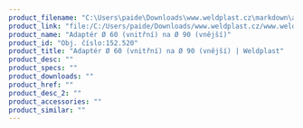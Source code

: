 ```yaml
---
product_filename: "C:\Users\paide\Downloads\www.weldplast.cz\markdown\adapter-o-60-vnitrni-na-o-90-vnejsi.md"
product_link: "file:/C:/Users/paide/Downloads/www.weldplast.cz/www.weldplast.cz/adapter-o-60-vnitrni-na-o-90-vnejsi"
product_name: "Adaptér Ø 60 (vnitřní) na Ø 90 (vnější)"
product_id: "Obj. číslo:152.520"
product_title: "Adaptér Ø 60 (vnitřní) na Ø 90 (vnější) | Weldplast"
product_desc: ""
product_specs: ""
product_downloads: ""
product_href: ""
product_desc_2: ""
product_accessories: ""
product_similar: ""
---
```

